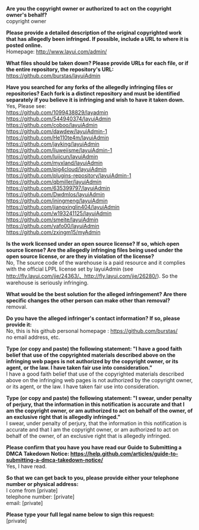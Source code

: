 **Are you the copyright owner or authorized to act on the copyright owner's behalf?**  
copyright owner  

**Please provide a detailed description of the original copyrighted work that has allegedly been infringed. If possible, include a URL to where it is posted online.**  
Homepage: http://www.layui.com/admin/

**What files should be taken down? Please provide URLs for each file, or if the entire repository, the repository's URL:**  
https://github.com/burstas/layuiAdmin

**Have you searched for any forks of the allegedly infringing files or repositories? Each fork is a distinct repository and must be identified separately if you believe it is infringing and wish to have it taken down.**  
Yes, Please see:    
https://github.com/1099438829/layadmin  
https://github.com/544940374/layuiAdmin  
https://github.com/coboo/layuiAdmin  
https://github.com/dawdew/layuiAdmin-1  
https://github.com/He110te4m/layuiAdmin  
https://github.com/jayking/layuiAdmin  
https://github.com/liuweiisme/layuiAdmin-1  
https://github.com/lujicun/layuiAdmin  
https://github.com/myxland/layuiAdmin  
https://github.com/pig4cloud/layuiAdmin  
https://github.com/plugins-repository/layuiAdmin-1  
https://github.com/qbmiller/layuiAdmin  
https://github.com/635399797/layuiAdmin  
https://github.com/Dwdmlos/layuiAdmin  
https://github.com/iningmeng/layuiAdmin  
https://github.com/jiangxinglin404/layuiAdmin  
https://github.com/w193241125/layuiAdmin  
https://github.com/smeite/layuiAdmin  
https://github.com/yafo00/layuiAdmin  
https://github.com/zxingm15/myAdmin  

**Is the work licensed under an open source license? If so, which open source license? Are the allegedly infringing files being used under the open source license, or are they in violation of the license?**  
No, The source code of the warehouse is a paid resource and it complies with the official LPPL license set by layuiAdmin (see http://fly.layui.com/jie/24363/、http://fly.layui.com/jie/26280/). So the warehouse is seriously infringing.

**What would be the best solution for the alleged infringement? Are there specific changes the other person can make other than removal?**  
removal.

**Do you have the alleged infringer's contact information? If so, please provide it:**  
No, this is his github personal homepage : https://github.com/burstas/  
no email address, etc.

**Type (or copy and paste) the following statement: "I have a good faith belief that use of the copyrighted materials described above on the infringing web pages is not authorized by the copyright owner, or its agent, or the law. I have taken fair use into consideration."**  
I have a good faith belief that use of the copyrighted materials described above on the infringing web pages is not authorized by the copyright owner, or its agent, or the law. I have taken fair use into consideration.

**Type (or copy and paste) the following statement: "I swear, under penalty of perjury, that the information in this notification is accurate and that I am the copyright owner, or am authorized to act on behalf of the owner, of an exclusive right that is allegedly infringed."**  
I swear, under penalty of perjury, that the information in this notification is accurate and that I am the copyright owner, or am authorized to act on behalf of the owner, of an exclusive right that is allegedly infringed.

**Please confirm that you have you have read our Guide to Submitting a DMCA Takedown Notice: https://help.github.com/articles/guide-to-submitting-a-dmca-takedown-notice/**  
Yes, I have read.

**So that we can get back to you, please provide either your telephone number or physical address:**  
I come from [private]  
telephone number: [private]  
email: [private]

**Please type your full legal name below to sign this request:**  
[private]
